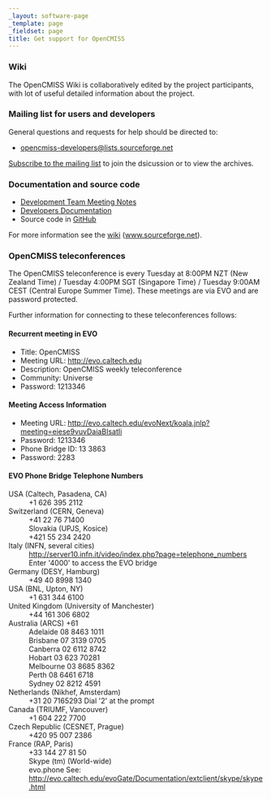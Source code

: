 ```yaml
---
_layout: software-page
_template: page
_fieldset: page
title: Get support for OpenCMISS
---
```

### Wiki

The OpenCMISS Wiki is collaboratively edited by the project participants, with lot of useful detailed information about the project.

### Mailing list for users and developers

General questions and requests for help should be directed to: 

- [opencmiss-developers@lists.sourceforge.net](mailto:opencmiss-developers@lists.sourceforge.net)

[Subscribe to the mailing list](https://lists.sourceforge.net/lists/listinfo/opencmiss-developers) to join the dsicussion or to view the archives.

### Documentation and source code

- [Development Team Meeting Notes](https://sourceforge.net/apps/mediawiki/opencmiss/index.php?title=Development_Team_Meeting_Minutes)
- [Developers Documentation](http://cmiss.bioeng.auckland.ac.nz/OpenCMISS/doc/)
- Source code in [GitHub](https://github.com/OpenCMISS)

For more information see the [wiki](http://sourceforge.net/apps/mediawiki/opencmiss/index.php?title=Main_Page) (www.sourceforge.net).

### OpenCMISS teleconferences

The OpenCMISS teleconference is every Tuesday at 8:00PM NZT (New Zealand Time) / Tuesday 4:00PM SGT (Singapore Time) / Tuesday 9:00AM CEST (Central Europe Summer Time). These meetings are via EVO and are password protected.

Further information for connecting to these teleconferences follows:

#### Recurrent meeting in EVO

- Title:	 OpenCMISS
- Meeting URL: http://evo.caltech.edu
- Description: OpenCMISS weekly teleconference
- Community:	Universe
- Password:	1213346

#### Meeting Access Information

- Meeting URL: http://evo.caltech.edu/evoNext/koala.jnlp?meeting=eiese9vuvDaiaBIsatIi
- Password: 1213346
- Phone Bridge ID: 13 3863
- Password: 2283

#### EVO Phone Bridge Telephone Numbers
<dl> <dt>USA (Caltech, Pasadena, CA)</dt> <dd>+1 626 395 2112</dd> <dt>Switzerland (CERN, Geneva)</dt> <dd>+41 22 76 71400</dd> <dd>Slovakia (UPJS, Kosice)</dd> <dd>+421 55 234 2420</dd> <dt>Italy (INFN, several cities)</dt> <dd><a href="http://server10.infn.it/video/index.php?page=telephone_numbers">http://server10.infn.it/video/index.php?page=telephone_numbers</a></dd> <dd>Enter '4000' to access the EVO bridge</dd> <dt>Germany (DESY, Hamburg)</dt> <dd>+49 40 8998 1340</dd> <dt>USA (BNL, Upton, NY)</dt> <dd>+1 631 344 6100</dd> <dt>United Kingdom (University of Manchester)</dt> <dd>+44 161 306 6802</dd> <dt>Australia (ARCS) +61</dt> <dd>Adelaide 08 8463 1011</dd> <dd>Brisbane 07 3139 0705</dd> <dd>Canberra 02 6112 8742</dd> <dd>Hobart 03 623 70281</dd> <dd>Melbourne 03 8685 8362</dd> <dd>Perth 08 6461 6718</dd> <dd>Sydney 02 8212 4591</dd> <dt>Netherlands (Nikhef, Amsterdam)</dt> <dd>+31 20 7165293 Dial '2' at the prompt</dd> <dt>Canada (TRIUMF, Vancouver)</dt> <dd>+1 604 222 7700</dd> <dt>Czech Republic (CESNET, Prague)</dt> <dd>+420 95 007 2386</dd> <dt>France (RAP, Paris)</dt> <dd>+33 144 27 81 50</dd> <dd>Skype (tm) (World-wide)</dd> <dd>evo.phone See: <a href="http://evo.caltech.edu/evoGate/Documentation/extclient/skype/skype.html">http://evo.caltech.edu/evoGate/Documentation/extclient/skype/skype.html</a></dd> </dl>